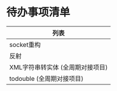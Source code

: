 # 待办事项清单

| 列表                             |
| -------------------------------- |
| socket重构                       |
| 反射                             |
| XML字符串转实体 (全周期对接项目) |
| todouble (全周期对接项目)        |

